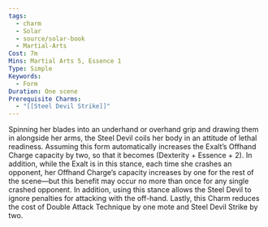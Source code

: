 ```yaml
---
tags:
  - charm
  - Solar
  - source/solar-book
  - Martial-Arts
Cost: 7m
Mins: Martial Arts 5, Essence 1
Type: Simple
Keywords:
  - Form
Duration: One scene
Prerequisite Charms:
  - "[[Steel Devil Strike]]"
---
```

Spinning her blades into an underhand or overhand grip and drawing them in alongside her arms, the Steel Devil coils her body in an attitude of lethal readiness. Assuming this form automatically increases the Exalt’s Offhand Charge capacity by two, so that it becomes (Dexterity + Essence + 2). In addition, while the Exalt is in this stance, each time she crashes an opponent, her Offhand Charge’s capacity increases by one for the rest of the scene—but this benefit may occur no more than once for any single crashed opponent. In addition, using this stance allows the Steel Devil to ignore penalties for attacking with the off-hand. Lastly, this Charm reduces the cost of Double Attack Technique by one mote and Steel Devil Strike by two.